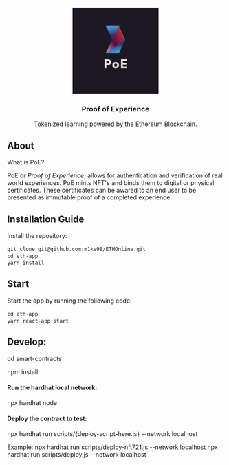<p align="center">
  <a href="https://github.com/m1ke98/ETHOnline">
    <img src="https://raw.githubusercontent.com/m1ke98/ETHOnline/main/eth-app/packages/react-app/public/Not%20Transparent%20Background.png" alt="Logo" width="200" height="200">
  </a>
  <h3 align="center">Proof of Experience
</h3>
  <p align="center">
 Tokenized learning powered by the Ethereum Blockchain. 
  <br/>
  </p>
  
  
## About
What is PoE?

PoE or _Proof of Experience_, allows for authentication and verification of real world experiences.
PoE mints NFT's and binds them to digital or physical certificates. 
These certificates can be awared to an end user to be presented as immutable proof of a completed experience.

  
## Installation Guide
Install the repository:
```
git clone git@github.com:m1ke98/ETHOnline.git
cd eth-app
yarn install
```

## Start
Start the app by running the following code:
```
cd eth-app
yarn react-app:start
```
## Develop:

cd smart-contracts

npm install
#### Run the hardhat local network:
npx hardhat node

#### Deploy the contract to test:
npx hardhat run scripts/{deploy-script-here.js} --network localhost

Example:
npx hardhat run scripts/deploy-nft721.js --network localhost
npx hardhat run scripts/deploy.js --network localhost

